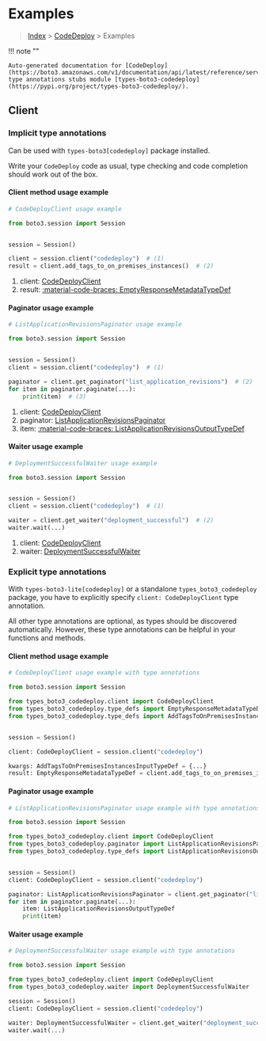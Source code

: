 # Examples

> [Index](../README.md) > [CodeDeploy](./README.md) > Examples

!!! note ""

    Auto-generated documentation for [CodeDeploy](https://boto3.amazonaws.com/v1/documentation/api/latest/reference/services/codedeploy.html#codedeploy)
    type annotations stubs module [types-boto3-codedeploy](https://pypi.org/project/types-boto3-codedeploy/).

## Client

### Implicit type annotations

Can be used with `types-boto3[codedeploy]` package installed.

Write your `CodeDeploy` code as usual,
type checking and code completion should work out of the box.


#### Client method usage example

```python
# CodeDeployClient usage example

from boto3.session import Session


session = Session()

client = session.client("codedeploy")  # (1)
result = client.add_tags_to_on_premises_instances()  # (2)
```

1. client: [CodeDeployClient](./client.md)
2. result: [:material-code-braces: EmptyResponseMetadataTypeDef](./type_defs.md#emptyresponsemetadatatypedef)



#### Paginator usage example

```python
# ListApplicationRevisionsPaginator usage example

from boto3.session import Session


session = Session()
client = session.client("codedeploy")  # (1)

paginator = client.get_paginator("list_application_revisions")  # (2)
for item in paginator.paginate(...):
    print(item)  # (3)
```

1. client: [CodeDeployClient](./client.md)
2. paginator: [ListApplicationRevisionsPaginator](./paginators.md#listapplicationrevisionspaginator)
3. item: [:material-code-braces: ListApplicationRevisionsOutputTypeDef](./type_defs.md#listapplicationrevisionsoutputtypedef)



#### Waiter usage example

```python
# DeploymentSuccessfulWaiter usage example

from boto3.session import Session


session = Session()
client = session.client("codedeploy")  # (1)

waiter = client.get_waiter("deployment_successful")  # (2)
waiter.wait(...)
```

1. client: [CodeDeployClient](./client.md)
2. waiter: [DeploymentSuccessfulWaiter](./waiters.md#deploymentsuccessfulwaiter)


### Explicit type annotations

With `types-boto3-lite[codedeploy]`
or a standalone `types_boto3_codedeploy` package, you have to explicitly specify `client: CodeDeployClient` type annotation.

All other type annotations are optional, as types should be discovered automatically.
However, these type annotations can be helpful in your functions and methods.


#### Client method usage example

```python
# CodeDeployClient usage example with type annotations

from boto3.session import Session

from types_boto3_codedeploy.client import CodeDeployClient
from types_boto3_codedeploy.type_defs import EmptyResponseMetadataTypeDef
from types_boto3_codedeploy.type_defs import AddTagsToOnPremisesInstancesInputTypeDef


session = Session()

client: CodeDeployClient = session.client("codedeploy")

kwargs: AddTagsToOnPremisesInstancesInputTypeDef = {...}
result: EmptyResponseMetadataTypeDef = client.add_tags_to_on_premises_instances(**kwargs)
```



#### Paginator usage example

```python
# ListApplicationRevisionsPaginator usage example with type annotations

from boto3.session import Session

from types_boto3_codedeploy.client import CodeDeployClient
from types_boto3_codedeploy.paginator import ListApplicationRevisionsPaginator
from types_boto3_codedeploy.type_defs import ListApplicationRevisionsOutputTypeDef


session = Session()
client: CodeDeployClient = session.client("codedeploy")

paginator: ListApplicationRevisionsPaginator = client.get_paginator("list_application_revisions")
for item in paginator.paginate(...):
    item: ListApplicationRevisionsOutputTypeDef
    print(item)
```



#### Waiter usage example

```python
# DeploymentSuccessfulWaiter usage example with type annotations

from boto3.session import Session

from types_boto3_codedeploy.client import CodeDeployClient
from types_boto3_codedeploy.waiter import DeploymentSuccessfulWaiter

session = Session()
client: CodeDeployClient = session.client("codedeploy")

waiter: DeploymentSuccessfulWaiter = client.get_waiter("deployment_successful")
waiter.wait(...)
```


